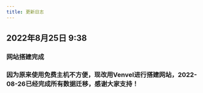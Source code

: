 ```yaml
---
title: 更新日志
---
```


## 2022年8月25日 9:38
### 网站搭建完成
### 因为原来使用免费主机不方便，现改用Venvel进行搭建网站，2022-08-26已经完成所有数据迁移，感谢大家支持！